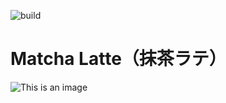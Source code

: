 ![build](https://github.com/daite/matcha/workflows/Rust/badge.svg)
# Matcha Latte（抹茶ラテ）
![This is an image](https://i.ibb.co/TbJgYBG/s.png)
